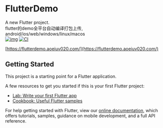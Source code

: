 # FlutterDemo

A new Flutter project.  
flutter的demo全平台自动编译打包上传,  
android/ios/web/windows/linux/macos  
[![img](https://img.shields.io/github/release/AoEiuV020/FlutterDemo.svg)](https://github.com/AoEiuV020/FlutterDemo/releases)
[![CI](https://github.com/AoEiuV020/FlutterDemo/workflows/CI/badge.svg)](https://github.com/AoEiuV020/FlutterDemo/actions)
  
[https://flutterdemo.aoeiuv020.com/](https://flutterdemo.aoeiuv020.com/)

## Getting Started

This project is a starting point for a Flutter application.

A few resources to get you started if this is your first Flutter project:

- [Lab: Write your first Flutter app](https://flutter.dev/docs/get-started/codelab)
- [Cookbook: Useful Flutter samples](https://flutter.dev/docs/cookbook)

For help getting started with Flutter, view our
[online documentation](https://flutter.dev/docs), which offers tutorials,
samples, guidance on mobile development, and a full API reference.
